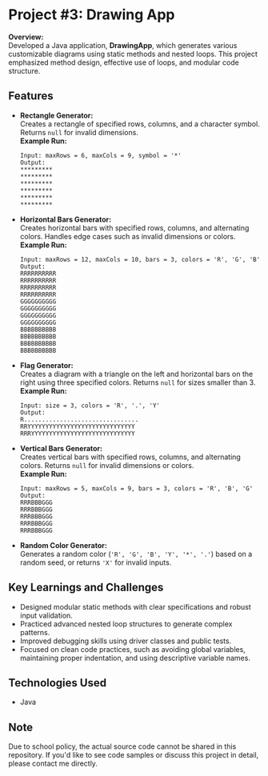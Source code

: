 # Project #3: Drawing App

**Overview:**  
Developed a Java application, **DrawingApp**, which generates various customizable diagrams using static methods and nested loops. This project emphasized method design, effective use of loops, and modular code structure.

## Features

- **Rectangle Generator:**  
  Creates a rectangle of specified rows, columns, and a character symbol. Returns `null` for invalid dimensions.  
  **Example Run:**  
  ```
  Input: maxRows = 6, maxCols = 9, symbol = '*'
  Output:
  *********
  *********
  *********
  *********
  *********
  *********
  ```

- **Horizontal Bars Generator:**  
  Creates horizontal bars with specified rows, columns, and alternating colors. Handles edge cases such as invalid dimensions or colors.  
  **Example Run:**  
  ```
  Input: maxRows = 12, maxCols = 10, bars = 3, colors = 'R', 'G', 'B'
  Output:
  RRRRRRRRRR
  RRRRRRRRRR
  RRRRRRRRRR
  RRRRRRRRRR
  GGGGGGGGGG
  GGGGGGGGGG
  GGGGGGGGGG
  GGGGGGGGGG
  BBBBBBBBBB
  BBBBBBBBBB
  BBBBBBBBBB
  BBBBBBBBBB
  ```

- **Flag Generator:**  
  Creates a diagram with a triangle on the left and horizontal bars on the right using three specified colors. Returns `null` for sizes smaller than 3.  
  **Example Run:**  
  ```
  Input: size = 3, colors = 'R', '.', 'Y'
  Output:
  R................................
  RRYYYYYYYYYYYYYYYYYYYYYYYYYYYYYY
  RRRYYYYYYYYYYYYYYYYYYYYYYYYYYYYY
  ```

- **Vertical Bars Generator:**  
  Creates vertical bars with specified rows, columns, and alternating colors. Returns `null` for invalid dimensions or colors.  
  **Example Run:**  
  ```
  Input: maxRows = 5, maxCols = 9, bars = 3, colors = 'R', 'B', 'G'
  Output:
  RRRBBBGGG
  RRRBBBGGG
  RRRBBBGGG
  RRRBBBGGG
  RRRBBBGGG
  ```

- **Random Color Generator:**  
  Generates a random color (`'R', 'G', 'B', 'Y', '*', '.'`) based on a random seed, or returns `'X'` for invalid inputs.

## Key Learnings and Challenges

- Designed modular static methods with clear specifications and robust input validation.
- Practiced advanced nested loop structures to generate complex patterns.
- Improved debugging skills using driver classes and public tests.
- Focused on clean code practices, such as avoiding global variables, maintaining proper indentation, and using descriptive variable names.

## Technologies Used

- Java

## Note

Due to school policy, the actual source code cannot be shared in this repository. If you'd like to see code samples or discuss this project in detail, please contact me directly.
